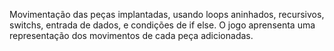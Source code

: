Movimentação das peças implantadas, usando loops aninhados, recursivos, switchs, entrada de dados, e condições de if else.
O jogo aprensenta uma representação dos movimentos de cada peça adicionadas.